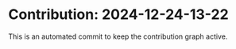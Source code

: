 # Contribution: 2024-12-24-13-22
This is an automated commit to keep the contribution graph active.
